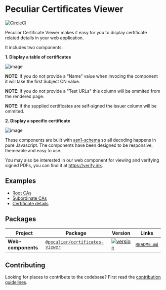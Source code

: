 # Peculiar Certificates Viewer

[![CircleCI](https://circleci.com/gh/PeculiarVentures/pv-certificates-viewer.svg?style=svg)](https://circleci.com/gh/PeculiarVentures/pv-certificates-viewer)

Peculiar Certificate Viewer makes it easy for you to display certificate related details in your web application.

It includes two components:

**1. Display a table of certificates**

![image](https://user-images.githubusercontent.com/1619279/69567071-6ba44100-0f6d-11ea-9be5-863483bae511.png)

**NOTE**: If you do not provide a "Name" value when invocing the component it will take the first Subject CN value.

**NOTE**: If you do not provide a "Test URLs" this column will be ommited from the rendered page.

**NOTE**: If the supplied certificates are self-signed the issuer column will be ommited.

**2. Display a specific certificate**

![image](https://user-images.githubusercontent.com/1619279/69567112-81b20180-0f6d-11ea-8f50-155ca05fa795.png)

These components are built with [asn1-schema](https://github.com/PeculiarVentures/asn1-schema) so all decoding happens in pure Javascript.  The components have been designed to be responsive, themeable and easy to use.

You may also be interested in our web component for viewing and verifying signed PDFs, you can find it at https://verify.ink.

## Examples

- [Root CAs](https://understandingwebpki.com/examples.html#root-cas)
- [Subordinate CAs](https://understandingwebpki.com/examples.html#subordinate-cas)
- [Certificate details](https://understandingwebpki.com/examples.html#certificate-details)

## Packages

| Project | Package | Version | Links |
| ------- | ------- | ------- |:-----:|
| **Web-components** | [`@peculiar/certificates-viewer`](https://www.npmjs.com/package/@peculiar/certificates-viewer) | [![version](https://img.shields.io/npm/v/@peculiar/certificates-viewer/latest.svg)](https://www.npmjs.com/package/@peculiar/certificates-viewer) | [`README.md`](packages/webcomponents/README.md)

## Contributing

Looking for places to contribute to the codebase?
First read the [contribution guidelines](CONTRIBUTING.md).